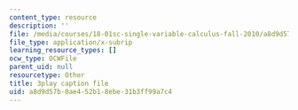 ```yaml
---
content_type: resource
description: ''
file: /media/courses/18-01sc-single-variable-calculus-fall-2010/a8d9d57b0ae452b18ebe31b3ff99a7c4_ShGBRUx2ub8.vtt
file_type: application/x-subrip
learning_resource_types: []
ocw_type: OCWFile
parent_uid: null
resourcetype: Other
title: 3play caption file
uid: a8d9d57b-0ae4-52b1-8ebe-31b3ff99a7c4
---
```

